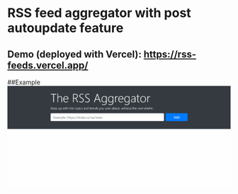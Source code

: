 # RSS feed aggregator with post autoupdate feature

## Demo (deployed with Vercel): https://rss-feeds.vercel.app/


##Example
![Example](/upload/example.gif)
